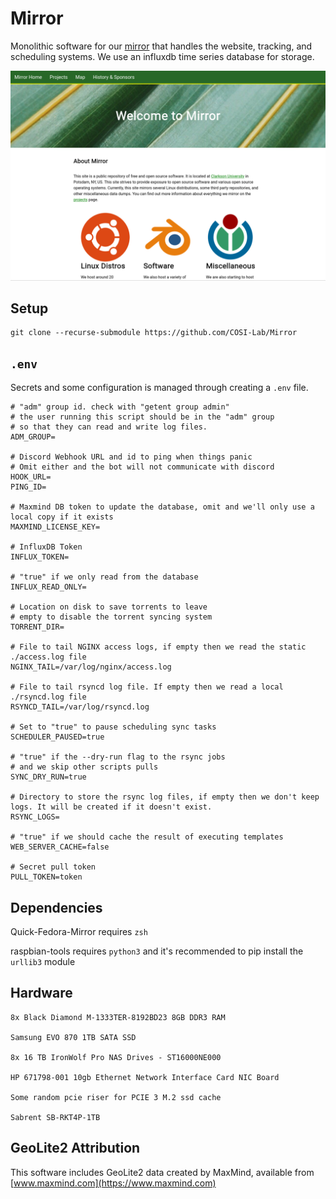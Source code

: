# Mirror

Monolithic software for our [mirror](https://mirror.clarkson.edu) that handles the website, tracking, and scheduling systems. We use an influxdb time series database for storage. 

![preview](./preview.png)

## Setup

```
git clone --recurse-submodule https://github.com/COSI-Lab/Mirror
```

## `.env`

Secrets and some configuration is managed through creating a `.env` file.

```text
# "adm" group id. check with "getent group admin"
# the user running this script should be in the "adm" group
# so that they can read and write log files.
ADM_GROUP=

# Discord Webhook URL and id to ping when things panic
# Omit either and the bot will not communicate with discord
HOOK_URL=
PING_ID=

# Maxmind DB token to update the database, omit and we'll only use a local copy if it exists
MAXMIND_LICENSE_KEY=

# InfluxDB Token
INFLUX_TOKEN=

# "true" if we only read from the database
INFLUX_READ_ONLY=

# Location on disk to save torrents to leave
# empty to disable the torrent syncing system
TORRENT_DIR=

# File to tail NGINX access logs, if empty then we read the static ./access.log file
NGINX_TAIL=/var/log/nginx/access.log

# File to tail rsyncd log file. If empty then we read a local ./rsyncd.log file
RSYNCD_TAIL=/var/log/rsyncd.log

# Set to "true" to pause scheduling sync tasks
SCHEDULER_PAUSED=true

# "true" if the --dry-run flag to the rsync jobs
# and we skip other scripts pulls
SYNC_DRY_RUN=true

# Directory to store the rsync log files, if empty then we don't keep logs. It will be created if it doesn't exist.
RSYNC_LOGS=

# "true" if we should cache the result of executing templates
WEB_SERVER_CACHE=false

# Secret pull token
PULL_TOKEN=token
```

## Dependencies

Quick-Fedora-Mirror requires `zsh`

raspbian-tools requires `python3` and it's recommended to pip install the `urllib3` module

## Hardware

```text
8x Black Diamond M-1333TER-8192BD23 8GB DDR3 RAM

Samsung EVO 870 1TB SATA SSD

8x 16 TB IronWolf Pro NAS Drives - ST16000NE000

HP 671798-001 10gb Ethernet Network Interface Card NIC Board

Some random pcie riser for PCIE 3 M.2 ssd cache

Sabrent SB-RKT4P-1TB
```

## GeoLite2 Attribution

This software includes GeoLite2 data created by MaxMind, available from [www.maxmind.com](https://www.maxmind.com)
